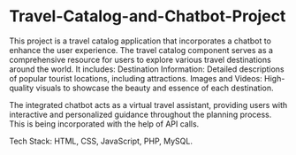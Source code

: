 # Travel-Catalog-and-Chatbot-Project
This project is a travel catalog application that incorporates a chatbot to enhance the user experience.
The travel catalog component serves as a comprehensive resource for users to explore various travel destinations around the world. It includes:
Destination Information: Detailed descriptions of popular tourist locations, including attractions.
Images and Videos: High-quality visuals to showcase the beauty and essence of each destination.

The integrated chatbot acts as a virtual travel assistant, providing users with interactive and personalized guidance throughout the planning process.
This is being incorporated with the help of API calls.

Tech Stack:
HTML, CSS, JavaScript, PHP, MySQL.

